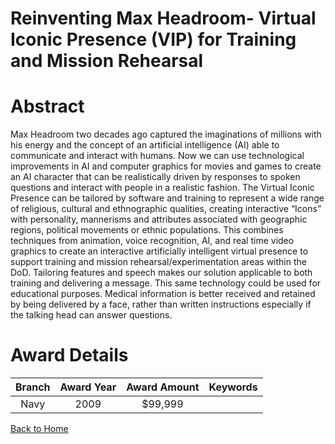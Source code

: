 
Reinventing Max Headroom- Virtual Iconic Presence (VIP) for Training and Mission Rehearsal
==========================================================================================

# Abstract


Max Headroom two decades ago captured the imaginations of millions with his energy and the concept of an artificial intelligence (AI) able to communicate and interact with humans. Now we can use technological improvements in AI and computer graphics for movies and games to create an AI character that can be realistically driven by responses to spoken questions and interact with people in a realistic fashion. The Virtual Iconic Presence can be tailored by software and training to represent a wide range of religious, cultural and ethnographic qualities, creating interactive “Icons” with personality, mannerisms and attributes associated with geographic regions, political movements or ethnic populations. This combines techniques from  animation, voice recognition, AI, and real time video graphics to create an interactive artificially intelligent virtual presence to support training and mission rehearsal/experimentation areas within the DoD. Tailoring features and speech makes our solution applicable to both training and delivering a message. This same technology could be used for educational purposes. Medical information is better received and retained by being delivered by a face, rather than written instructions especially if the talking head can answer questions.  

# Award Details

|Branch|Award Year|Award Amount|Keywords|
| :---: | :---: | :---: | :---: |
|Navy|2009|$99,999||
  
  


[Back to Home](https://github.com/chrischow/dod_sbir_awards/Reports/JH/#2288)